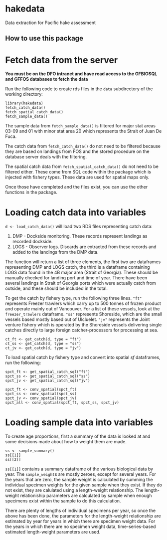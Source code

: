 # hakedata
Data extraction for Pacific hake assessment

## How to use this package

# Fetch data from the server

**You must be on the DFO intranet and have read access to the GFBIOSQL and GFFOS databases to fetch the data**

Run the following code to create rds files in the `data` subdirectory of the working directory:

```
library(hakedata)
fetch_catch_data()
fetch_spatial_catch_data()
fetch_sample_data()
```

The sample data from `fetch_sample_data()` is filtered for major stat areas 03-09 and 01 with 
minor stat area 20 which represents the Strait of Juan De Fuca.

The catch data from `fetch_catch_data()` do not need to be filtered because they are based on landings from FOS and the stored procedure on the database server deals with the filtering.

The spatial catch data from `fetch_spatial_catch_data()` do not need to be filtered either. These come from SQL code
within the package which is injected with fishery types. These data are used for spatial maps only.

Once those have completed and the files exist, you can use the other functions in the package.

# Loading catch data into variables

`d <- load_catch_data()` will load two RDS files representing catch data:

1. DMP - Dockside monitoring. These records represent landings as recorded dockside.
2. LOGS - Observer logs. Discards are extracted from these records and added to the landings from the DMP data.

The function will return a list of three elements, the first two are dataframes representing DMP and LOGS catch,
the third is a dataframe containing LOGS data found in the 4B major area (Strait of Georgia). These should be manually checked for landing port and time of year. There have been several landings in Strait of Georgia ports which were
actually catch from outside, and these should be included in the total.

To get the catch by fishery type, run the following three lines. `"ft"` represents Freezer trawlers which carry up to
500 tonnes of frozen product and operate mainly out of Vancouver. For a list of these vessels, look at the `freezer_trawlers` dataframe. `"ss"` represents Shoreside, which are the small vessels based mostly based out of Ulcluelet. `"jv"` represents the Joint venture fishery which is operated by the Shoreside vessels delivering single catches directly to large foreign catcher-processors for processing at sea.

```
ct_ft <- get_catch(d, type = "ft")
ct_ss <- get_catch(d, type = "ss")
ct_jv <- get_catch(d, type = "jv")
```

To load spatial catch by fishery type and convert into spatial *sf* dataframes, run the following:

```
spct_ft <- get_spatial_catch_sql("ft")
spct_ss <- get_spatial_catch_sql("ss")
spct_jv <- get_spatial_catch_sql("jv")

spct_ft <- conv_spatial(spct_ft)
spct_ss <- conv_spatial(spct_ss)
spct_jv <- conv_spatial(spct_jv)
spct_all <- conv_spatial(spct_ft, spct_ss, spct_jv)
```

# Loading sample data into variables

To create age proportions, first a summary of the data is looked at and some decisions made about how to weight them are made.

```
ss <- sample_summary()
ss[[1]]
ss[[2]]
```

`ss[[1]]` contains a summary dataframe of the various biological data by year. The `sample_weight`s are mostly zeroes, except for several years. For the years that are zero, the sample weight is calculated by summing the individual specimen weights for the given sample when they exist. If they do not exist, they are calulated using a length-weight relationship. The length-weight relationiship parameters are calculated by sample when enough specimens exist within the sample to do this calculation.

There are plenty of lengths of individual specimens per year, so once the above has been done, the parameters for the length-weight relationship are estimated by year for years in which there are specimen weight data. For the years in which there are no specimen weight data, time-series-based estimated length-weight parameters are used.


